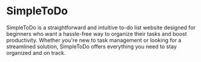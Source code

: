 # SimpleToDo
SimpleToDo is a straightforward and intuitive to-do list website designed for beginners who want a hassle-free way to organize their tasks and boost productivity. Whether you're new to task management or looking for a streamlined solution, SimpleToDo offers everything you need to stay organized and on track.
